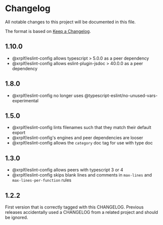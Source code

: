 # Changelog

All notable changes to this project will be documented in this file.

The format is based on [Keep a Changelog](https://keepachangelog.com/en/1.0.0/).

## 1.10.0
- @xrplf/eslint-config allows typescript > 5.0.0 as a peer dependency
- @xrplf/eslint-config allows eslint-plugin-jsdoc > 40.0.0 as a peer dependency

## 1.8.0
- @xrplf/eslint-config no longer uses @typescript-eslint/no-unused-vars-experimental

## 1.5.0 
- @xrplf/eslint-config lints filenames such that they match their default export
- @xrplf/eslint-config's engines and peer dependencies are looser
- @xrplf/eslint-config allows the `category` doc tag for use with type doc

## 1.3.0
- @xrplf/eslint-config allows peers with typescript 3 or 4
- @xrplf/eslint-config skips blank lines and comments in
  `max-lines` and `max-lines-per-function` rules

## 1.2.2
First version that is correctly tagged with this CHANGELOG. Previous releases
accidentally used a CHANGELOG from a related project and should be ignored.
